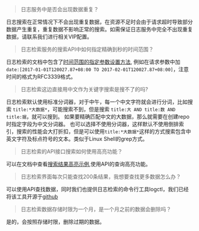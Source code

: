 > 日志服务中是否会出现数据重复？

日志搜索在正常情况下不会出现重复数据，在资源不足时会由于请求超时导致部分数据产生重复，重复数据不影响正常的搜索。如需保证日志服务中完全不出现重复数据，请联系我们进行相关VIP配置。

> 日志检索服务的搜索API中如何指定精确到秒的时间范围？

日志检索的文档中包含了[时间范围的指定参数设置方法](https://qiniu.github.io/pandora-docs/#/api/logdb?id=%e6%9f%a5%e8%af%a2%e6%97%a5%e5%bf%97), 例如在请求参数中加
`date:[2017-01-01T120027.87+08:00 TO 2017-02-01T120027.87+08:00]`，注意时间的格式为RFC3339格式。

> 日志检索这边直接用中文作为关键字搜索是搜不了的吗?

日志检索默认使用标准分词器，对于中午，每一个中文字符就会进行分词，比如搜索 `title:*大数据*`，可能搜索不到，但是搜索 `title:大 AND title:数 AND title:据`，就可以搜到。
如果要精确匹配中文的大数据，那么就需要在创建repo时指定字段为中文分词器。
也可以选择不使用分词器，这样默认不使用倒排索引，搜索的性能会大打折扣，但是可以使用`title:*大数据*`这样的方式搜索包含中英文字符及标点符号的文本。类似于Linux Shell的grep方式。

> 日志检索的API接口搜索如何使用高亮功能？

可以在文档中查看[搜索结果高亮示例](https://qiniu.github.io/pandora-docs/#/api/logdb?id=%e6%9f%a5%e8%af%a2%e6%97%a5%e5%bf%97),使用API的查询高亮功能。

> 日志检索界面每次只能查找200条结果，我想要查找更多数据怎么办？

可以使用API查找数据，同时我们也提供日志检索的命令行工具logctl，我们已经将该工具开源于[github](https://github.com/qiniuts/logctl)

> 日志检索数据存储时限为一个月，是一个月之前的数据会删除吗？

是的，会按照存储时限，删除过期的数据。

